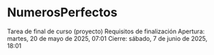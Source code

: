 # NumerosPerfectos
 Tarea de final de curso (proyecto) Requisitos de finalización Apertura: martes, 20 de mayo de 2025, 07:01 Cierre: sábado, 7 de junio de 2025, 18:01
